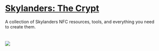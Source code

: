 # [Skylanders: The Crypt](https://skylandersnfc.github.io/)

A collection of Skylanders NFC resources, tools, and everything you need to create them.

# [<img src="https://i.ibb.co/4syzvwW/image.png">](https://skylandersnfc.github.io/)
